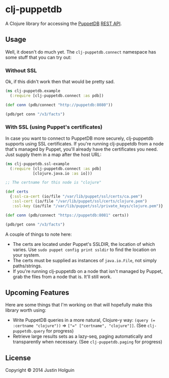 # clj-puppetdb

A Clojure library for accessing the [PuppetDB](http://docs.puppetlabs.com/puppetdb/2.1) [REST API](http://docs.puppetlabs.com/puppetdb/2.1/api/index.html).

## Usage

Well, it doesn't do much yet. The `clj-puppetdb.connect` namespace has some stuff that you can try out:

### Without SSL

Ok, if this didn't work then that would be pretty sad.

```clojure
(ns clj-puppetdb.example
  (:require [clj-puppetdb.connect :as pdb])

(def conn (pdb/connect "http://puppetdb:8080"))

(pdb/get conn "/v3/facts")
```

### With SSL (using Puppet's certificates)

In case you want to connect to PuppetDB more securely, clj-puppetdb supports using
SSL certificates. If you're running clj-puppetdb from a node that's managed by Puppet, you'll already have the certificates you need. Just supply them in a map after the host URL:

```clojure
(ns clj-puppetdb.ssl-example
  (:require [clj-puppetdb.connect :as pdb]
            [clojure.java.io :as io]))

;; The certname for this node is "clojure"

(def certs
  {:ssl-ca-cert (io/file "/var/lib/puppet/ssl/certs/ca.pem")
   :ssl-cert (io/file "/var/lib/puppet/ssl/certs/clojure.pem")
   :ssl-key (io/file "/var/lib/puppet/ssl/private_keys/clojure.pem")}

(def conn (pdb/connect "https://puppetdb:8081" certs))

(pdb/get conn "/v3/facts")
```

A couple of things to note here:

- The certs are located under Puppet's SSLDIR, the location of which varies. Use `sudo puppet config print ssldir` to find the location on your system.
- The certs must be supplied as instances of `java.io.File`, not simply paths/strings.
- If you're running clj-puppetdb on a node that isn't managed by Puppet, grab the files from a node that is. It'll still work.

## Upcoming Features

Here are some things that I'm working on that will hopefully make this library worth using:

- Write PuppetDB queries in a more natural, Clojure-y way: `(query (= :certname "clojure"))` => `["=" ["certname", "clojure"]]`. (See `clj-puppetdb.query` for progress)
- Retrieve large results sets as a lazy-seq, paging automatically and transparently when necessary. (See `clj-puppetdb.paging` for progress)


## License

Copyright © 2014 Justin Holguin
